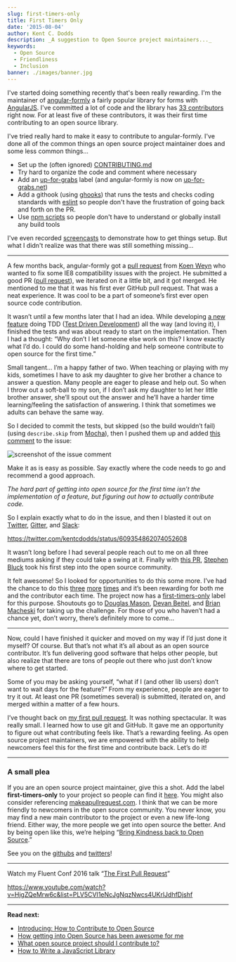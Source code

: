 ```yaml
---
slug: first-timers-only
title: First Timers Only
date: '2015-08-04'
author: Kent C. Dodds
description: _A suggestion to Open Source project maintainers..._
keywords:
  - Open Source
  - Friendliness
  - Inclusion
banner: ./images/banner.jpg
---
```


I've started doing something recently that's been really rewarding. I'm the
maintainer of [angular-formly](https://github.com/formly-js/angular-formly) a
fairly popular library for forms with [AngularJS](https://angularjs.org/). I've
committed a lot of code and the library has
[33 contributors](https://github.com/formly-js/angular-formly/graphs/contributors)
right now. For at least five of these contributors, it was their first time
contributing to an open source library.

I've tried really hard to make it easy to contribute to angular-formly. I've
done all of the common things an open source project maintainer does and some
less common things...

- Set up the (often ignored)
  [CONTRIBUTING.md](https://github.com/formly-js/angular-formly/blob/master/CONTRIBUTING.md)
- Try hard to organize the code and comment where necessary
- Add an
  [up-for-grabs](https://github.com/formly-js/angular-formly/issues?utf8=%E2%9C%93&q=label%3Aup-for-grabs+)
  label (and angular-formly is now on
  [up-for-grabs.net](http://up-for-grabs.net/#/))
- Add a githook (using [ghooks](http://npm.im/ghooks)) that runs the tests and
  checks coding standards with [eslint](http://eslint.org/) so people don't have
  the frustration of going back and forth on the PR.
- Use [npm scripts](https://docs.npmjs.com/misc/scripts) so people don't have to
  understand or globally install any build tools

I've even recorded
[screencasts](https://www.youtube.com/watch?v=QOchwBm9W-g&index=5&list=PLV5CVI1eNcJi7lVVIuNyRhEuck1Z007BH)
to demonstrate how to get things setup. But what I didn't realize was that there
was still something missing...

---

A few months back, angular-formly got a
[pull request](https://github.com/formly-js/angular-formly/pull/211) from
[Koen Weyn](https://github.com/koenweyn) who wanted to fix some IE8
compatibility issues with the project. He submitted a good PR
([pull request](https://help.github.com/articles/using-pull-requests/)), we
iterated on it a little bit, and it got merged. He mentioned to me that it was
his first ever GitHub pull request. That was a neat experience. It was cool to
be a part of someone’s first ever open source code contribution.

It wasn’t until a few months later that I had an idea. While developing
[a new feature](https://github.com/formly-js/angular-formly/issues/343) doing
TDD
([Test Driven Development](https://wikipedia.org/wiki/Test-driven_development))
all the way (and loving it), I finished the tests and was about ready to start
on the implementation. Then I had a thought: “Why don’t I let someone else work
on this? I know exactly what I’d do. I could do some hand-holding and help
someone contribute to open source for the first time.”

Small tangent… I’m a happy father of two. When teaching or playing with my kids,
sometimes I have to ask my daughter to give her brother a chance to answer a
question. Many people are eager to please and help out. So when I throw out a
soft-ball to my son, if I don’t ask my daughter to let her little brother
answer, she’ll spout out the answer and he’ll have a harder time
learning/feeling the satisfaction of answering. I think that sometimes we adults
can behave the same way.

So I decided to commit the tests, but skipped (so the build wouldn’t fail)
(using `describe.skip` from [Mocha](http://mochajs.org/)), then I pushed them up
and added
[this comment](https://github.com/formly-js/angular-formly/issues/343#issuecomment-111495740)
to the issue:

![screenshot of the issue comment](./0.png)

Make it as is easy as possible. Say exactly where the code needs to go and
recommend a good approach.

_The hard part of getting into open source for the first time isn’t the
implementation of a feature, but figuring out how to actually contribute code._

So I explain exactly what to do in the issue, and then I blasted it out on
[Twitter](https://twitter.com/kentcdodds/status/609354862074052608),
[Gitter](https://gitter.im/formly-js/angular-formly), and
[Slack](http://angularbuddies.com/):

https://twitter.com/kentcdodds/status/609354862074052608

It wasn’t long before I had several people reach out to me on all three mediums
asking if they could take a swing at it. Finally with
[this PR](https://github.com/formly-js/angular-formly/pull/351),
[Stephen Bluck](https://github.com/stevebluck) took his first step into the open
source community.

It felt awesome! So I looked for opportunities to do this some more. I’ve had
the chance to do this
[three](https://github.com/formly-js/angular-formly/issues/358#issuecomment-115251096)
[more](https://github.com/formly-js/angular-formly/issues/398#issuecomment-125195897)
[times](https://github.com/formly-js/angular-formly/issues/410#issuecomment-127227984)
and it’s been rewarding for both me and the contributor each time. The project
now has a
[first-timers-only](https://github.com/formly-js/angular-formly/issues?utf8=%E2%9C%93&q=label%3Afirst-timers-only+)
label for this purpose. Shoutouts go to
[Douglas Mason](https://github.com/douglas-mason),
[Devan Beitel](https://github.com/DevanB), and
[Brian Macheski](https://github.com/bmacheski) for taking up the challenge. For
those of you who haven’t had a chance yet, don’t worry, there’s definitely more
to come…

---

Now, could I have finished it quicker and moved on my way if I’d just done it
myself? Of course. But that’s not what it’s all about as an open source
contributor. It’s fun delivering good software that helps other people, but also
realize that there are tons of people out there who just don’t know where to get
started.

Some of you may be asking yourself, “what if I (and other lib users) don’t want
to wait days for the feature?” From my experience, people are eager to try it
out. At least one PR (sometimes several) is submitted, iterated on, and merged
within a matter of a few hours.

I’ve thought back on
[my first pull request](https://github.com/playframework/playframework/pull/616).
It was nothing spectacular. It was really small. I learned how to use git and
GitHub. It gave me an opportunity to figure out what contributing feels like.
That’s a rewarding feeling. As open source project maintainers, we are empowered
with the ability to help newcomers feel this for the first time and contribute
back. Let’s do it!

---

### A small plea

If you are an open source project maintainer, give this a shot. Add the label
**first-timers-only** to your project so people can find it
[here](https://github.com/search?utf8=%E2%9C%93&q=label%3Afirst-timers-only+is%3Aopen&type=Issues&ref=searchresults).
You might also consider referencing
[makeapullrequest.com](http://makeapullrequest.com). I think that we can be more
friendly to newcomers in the open source community. You never know, you may find
a new main contributor to the project or even a new life-long friend. Either
way, the more people we get into open source the better. And by being open like
this, we’re helping
“[Bring Kindness back to Open Source](http://www.hanselman.com/blog/BringKindnessBackToOpenSource.aspx).”

See you on the [githubs](https://github.com/kentcdodds) and
[twitters](https://twitter.com/kentcdodds)!

---

Watch my Fluent Conf 2016 talk
“[The First Pull Request](http://slides.com/kentcdodds/1st-pr)”

https://www.youtube.com/watch?v=HjgZQeMrw6c&list=PLV5CVI1eNcJgNqzNwcs4UKrlJdhfDjshf

---

**Read next:**

- [Introducing: How to Contribute to Open Source](/blog/introducing-how-to-contribute-to-open-source)
- [How getting into Open Source has been awesome for me](/blog/how-getting-into-open-source-has-been-awesome-for-me)
- [What open source project should I contribute to?](/blog/what-open-source-project-should-i-contribute-to)
- [How to Write a JavaScript Library](/blog/how-to-write-a-javascript-library)
